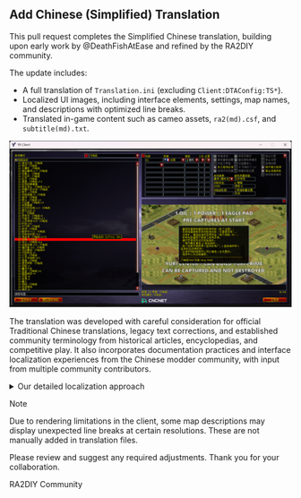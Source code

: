 Add Chinese (Simplified) Translation
---

This pull request completes the Simplified Chinese translation, building upon early work by @DeathFishAtEase and refined by the RA2DIY community.

The update includes:
- A full translation of `Translation.ini` (excluding `Client:DTAConfig:TS*`).
- Localized UI images, including interface elements, settings, map names, and descriptions with optimized line breaks.
- Translated in-game content such as cameo assets, `ra2(md).csf`, and `subtitle(md).txt`.

![image](Translation_Preview.png)

The translation was developed with careful consideration for official Traditional Chinese translations, legacy text corrections, and established community terminology from historical articles, encyclopedias, and competitive play. It also incorporates documentation practices and interface localization experiences from the Chinese modder community, with input from multiple community contributors.

<details>
  <summary>Our detailed localization approach</summary>
  Key considerations during localization:
  - Adapted official Traditional Chinese translations to Simplified Chinese conventions, going beyond mere character conversion.
  - Corrected grammatical errors in legacy CSF texts and fixed typos in icons
  - Established terminology from historical articles in Chinese player communities
    - Competition conventions developed over many years
    - Communication methods formed through word-of-mouth (with no critical errors)
    - Descriptions long-used on encyclopedia sites
    - Some enthusiasts from the PvP community provided us with suggestions and materials. We appreciate their help!
  - Documentation practices from Chinese modder communities
    - Foundational tutorial documents
    - Online resources, translations, and technical discussion records
    - Chinese modders' interface localization experience sharing for their own mods
    - Contributors from Ares Community Chinese Docs, Phobos Community Chinese Docs, and Phobos Official Chinese Docs also participated in this project, providing guidance.
  - [*Chinese Copywriting Guidelines*](https://github.com/sparanoid/chinese-copywriting-guidelines)

  We conducted an open vote and collected opinions on the translation content on the [RA2DIY forum](https://bbs.ra2diy.com/), and also held extensive discussions and critical feedback in the [Phobos Chinese User Community group](http://qm.qq.com/cgi-bin/qm/qr?_wv=1027&amp;k=f_h7TZoVX_8--ZedVFBMmjRrLBIzjMKJ&amp;authKey=QfNyW4DZUFqL3ZKzGL5PgLUWTnISj0myWn4WGtPPQmi3F%2FP3vfnuBd3YjLFk%2BU94&amp;noverify=0&amp;group_code=630590659).

  Moreover, we also contacted many original authors of maps created by Chinese enthusiasts, sought their opinions and gave careful consideration, avoiding issues such as 'Export to domestic sales'.
</details>

> [!NOTE]
> Due to rendering limitations in the client, some map descriptions may display unexpected line breaks at certain resolutions. These are not manually added in translation files.

Please review and suggest any required adjustments. Thank you for your collaboration.

RA2DIY Community